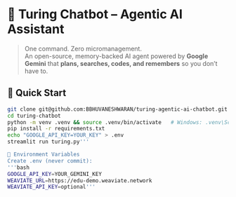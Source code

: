 # 🤖 Turing Chatbot – Agentic AI Assistant

> One command. Zero micromanagement.  
> An open-source, memory-backed AI agent powered by **Google Gemini** that **plans, searches, codes, and remembers** so you don’t have to.

## 🚀 Quick Start

```bash
git clone git@github.com:BBHUVANESHWARAN/turing-agentic-ai-chatbot.git
cd turing-chatbot
python -m venv .venv && source .venv/bin/activate   # Windows: .venv\Scripts\activate
pip install -r requirements.txt
echo "GOOGLE_API_KEY=YOUR_KEY" > .env
streamlit run turing.py'''

🔑 Environment Variables
Create .env (never commit):
'''bash
GOOGLE_API_KEY=YOUR_GEMINI_KEY
WEAVIATE_URL=https://edu-demo.weaviate.network
WEAVIATE_API_KEY=optional'''
